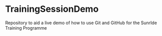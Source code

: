 # TrainingSessionDemo
Repository to aid a live demo of how to use Git and GitHub for the SunrIde Training Programme
